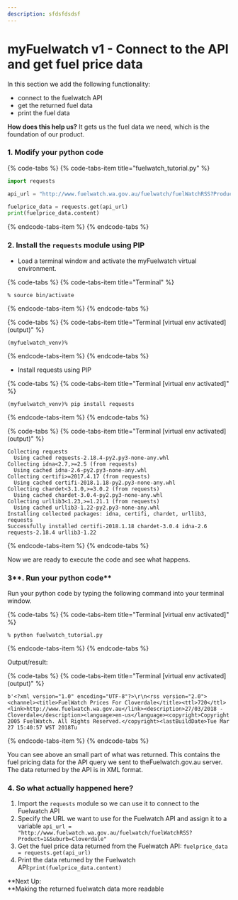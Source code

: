 ```yaml
---
description: sfdsfdsdsf
---
```


# myFuelwatch v1 - Connect to the API and get fuel price data

In this section we add the following functionality:

* connect to the fuelwatch API
* get the returned fuel data
* print the fuel data 

**How does this help us?** It gets us the fuel data we need, which is the foundation of our product.

### **1. Modify your python code**

{% code-tabs %}
{% code-tabs-item title="fuelwatch\_tutorial.py" %}
```python
import requests

api_url = "http://www.fuelwatch.wa.gov.au/fuelwatch/fuelWatchRSS?Product=1&Suburb=Cloverdale"

fuelprice_data = requests.get(api_url)
print(fuelprice_data.content)
```
{% endcode-tabs-item %}
{% endcode-tabs %}

### 2. Install the `requests` module using PIP

* Load a terminal window and activate the myFuelwatch virtual environment.

{% code-tabs %}
{% code-tabs-item title="Terminal" %}
```text
% source bin/activate
```
{% endcode-tabs-item %}
{% endcode-tabs %}

{% code-tabs %}
{% code-tabs-item title="Terminal \[virtual env activated\] \(output\)" %}
```text
(myfuelwatch_venv)% 
```
{% endcode-tabs-item %}
{% endcode-tabs %}

* Install requests using PIP

{% code-tabs %}
{% code-tabs-item title="Terminal \[virtual env activated\]" %}
```text
(myfuelwatch_venv)% pip install requests
```
{% endcode-tabs-item %}
{% endcode-tabs %}

{% code-tabs %}
{% code-tabs-item title="Terminal \[virtual env activated\] \(output\)" %}
```text
Collecting requests
  Using cached requests-2.18.4-py2.py3-none-any.whl
Collecting idna<2.7,>=2.5 (from requests)
  Using cached idna-2.6-py2.py3-none-any.whl
Collecting certifi>=2017.4.17 (from requests)
  Using cached certifi-2018.1.18-py2.py3-none-any.whl
Collecting chardet<3.1.0,>=3.0.2 (from requests)
  Using cached chardet-3.0.4-py2.py3-none-any.whl
Collecting urllib3<1.23,>=1.21.1 (from requests)
  Using cached urllib3-1.22-py2.py3-none-any.whl
Installing collected packages: idna, certifi, chardet, urllib3, requests
Successfully installed certifi-2018.1.18 chardet-3.0.4 idna-2.6 requests-2.18.4 urllib3-1.22
```
{% endcode-tabs-item %}
{% endcode-tabs %}

Now we are ready to execute the code and see what happens.

### 3**. Run your python code**

 Run your python code by typing the following command into your terminal window.

{% code-tabs %}
{% code-tabs-item title="Terminal \[virtual env activated\]" %}
```text
% python fuelwatch_tutorial.py
```
{% endcode-tabs-item %}
{% endcode-tabs %}

Output/result:

{% code-tabs %}
{% code-tabs-item title="Terminal \[virtual env activated\] \(output\)" %}
```text
b'<?xml version="1.0" encoding="UTF-8"?>\r\n<rss version="2.0"><channel><title>FuelWatch Prices For Cloverdale</title><ttl>720</ttl><link>http://www.fuelwatch.wa.gov.au</link><description>27/03/2018 - Cloverdale</description><language>en-us</language><copyright>Copyright 2005 FuelWatch. All Rights Reserved.</copyright><lastBuildDate>Tue Mar 27 15:40:57 WST 2018Tu
```
{% endcode-tabs-item %}
{% endcode-tabs %}

You can see above an small part of what was returned. This contains the fuel pricing data for the API query we sent to theFuelwatch.gov.au server. The data returned by the API is in XML format.

### 4. **So what actually happened here?**

1. Import the `requests` module so we can use it to connect to the Fuelwatch API
2. Specify the URL we want to use for the Fuelwatch API and assign it to a variable `api_url = "http://www.fuelwatch.wa.gov.au/fuelwatch/fuelWatchRSS?Product=1&Suburb=Cloverdale"`
3. Get the fuel price data returned from the Fuelwatch API: `fuelprice_data = requests.get(api_url)`
4. Print the data returned by the Fuelwatch API:`print(fuelprice_data.content)`

**Next Up:   
**Making the returned fuelwatch data more readable

